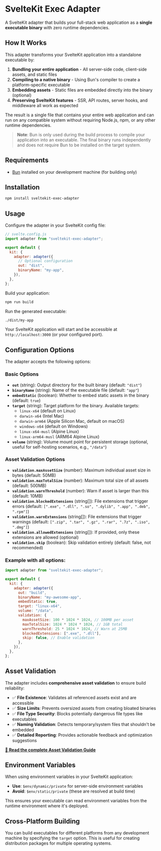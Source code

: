 # SvelteKit Exec Adapter

A SvelteKit adapter that builds your full-stack web application as a **single executable binary** with zero runtime dependencies.

## How It Works

This adapter transforms your SvelteKit application into a standalone executable by:

1. **Bundling your entire application** - All server-side code, client-side assets, and static files
2. **Compiling to a native binary** - Using Bun's compiler to create a platform-specific executable
3. **Embedding assets** - Static files are embedded directly into the binary (optional)
4. **Preserving SvelteKit features** - SSR, API routes, server hooks, and middleware all work as expected

The result is a single file that contains your entire web application and can run on any compatible system without requiring Node.js, npm, or any other runtime dependencies.

> **Note**: Bun is only used during the build process to compile your application into an executable. The final binary runs independently and does not require Bun to be installed on the target system.

## Requirements

- [Bun](https://bun.com/) installed on your development machine (for building only)

## Installation

```bash
npm install sveltekit-exec-adapter
```

## Usage

Configure the adapter in your SvelteKit config file:

```js
// svelte.config.js
import adapter from "sveltekit-exec-adapter";

export default {
  kit: {
    adapter: adapter({
      // Optional configuration
      out: "dist",
      binaryName: "my-app",
    }),
  },
};
```

Build your application:

```bash
npm run build
```

Run the generated executable:

```bash
./dist/my-app
```

Your SvelteKit application will start and be accessible at `http://localhost:3000` (or your configured port).

## Configuration Options

The adapter accepts the following options:

### Basic Options

- **`out`** (string): Output directory for the built binary (default: `"dist"`)
- **`binaryName`** (string): Name of the executable file (default: `"app"`)
- **`embedStatic`** (boolean): Whether to embed static assets in the binary (default: `true`)
- **`target`** (string): Target platform for the binary. Available targets:
  - `linux-x64` (default on Linux)
  - `darwin-x64` (Intel Mac)
  - `darwin-arm64` (Apple Silicon Mac, default on macOS)
  - `windows-x64` (default on Windows)
  - `linux-x64-musl` (Alpine Linux)
  - `linux-arm64-musl` (ARM64 Alpine Linux)
- **`volume`** (string): Volume mount point for persistent storage (optional, useful for self-hosting scenarios, e.g., `"/data"`)

### Asset Validation Options

- **`validation.maxAssetSize`** (number): Maximum individual asset size in bytes (default: 50MB)
- **`validation.maxTotalSize`** (number): Maximum total size of all assets (default: 500MB)
- **`validation.warnThreshold`** (number): Warn if asset is larger than this (default: 10MB)
- **`validation.blockedExtensions`** (string[]): File extensions that trigger errors (default: `[".exe", ".dll", ".so", ".dylib", ".app", ".deb", ".rpm"]`)
- **`validation.warnExtensions`** (string[]): File extensions that trigger warnings (default: `[".zip", ".tar", ".gz", ".rar", ".7z", ".iso", ".dmg"]`)
- **`validation.allowedExtensions`** (string[]): If provided, only these extensions are allowed (optional)
- **`validation.skip`** (boolean): Skip validation entirely (default: false, not recommended)

### Example with all options:

```js
import adapter from "sveltekit-exec-adapter";

export default {
  kit: {
    adapter: adapter({
      out: "build",
      binaryName: "my-awesome-app",
      embedStatic: true,
      target: "linux-x64",
      volume: "/data",
      validation: {
        maxAssetSize: 100 * 1024 * 1024, // 100MB per asset
        maxTotalSize: 1024 * 1024 * 1024, // 1GB total
        warnThreshold: 25 * 1024 * 1024, // Warn at 25MB
        blockedExtensions: [".exe", ".dll"],
        skip: false, // Enable validation
      },
    }),
  },
};
```

## Asset Validation

The adapter includes **comprehensive asset validation** to ensure build reliability:

- ✅ **File Existence**: Validates all referenced assets exist and are accessible
- ✅ **Size Limits**: Prevents oversized assets from creating bloated binaries
- ✅ **File Type Security**: Blocks potentially dangerous file types like executables
- ✅ **Naming Validation**: Detects temporary/system files that shouldn't be embedded
- ✅ **Detailed Reporting**: Provides actionable feedback and optimization suggestions

**[📖 Read the complete Asset Validation Guide](./ASSET_VALIDATION.md)**

## Environment Variables

When using environment variables in your SvelteKit application:

- **Use**: `$env/dynamic/private` for server-side environment variables
- **Avoid**: `$env/static/private` (these are resolved at build time)

This ensures your executable can read environment variables from the runtime environment where it's deployed.

## Cross-Platform Building

You can build executables for different platforms from any development machine by specifying the `target` option. This is useful for creating distribution packages for multiple operating systems.
